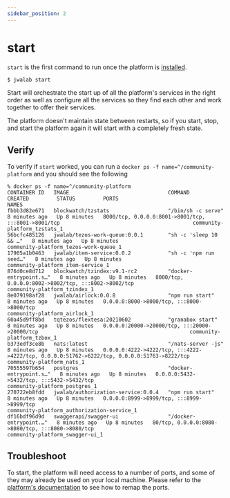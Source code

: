 ```yaml
---
sidebar_position: 2
---
```


# start

`start` is the first command to run once the platform is [installed](/docs/tutorial/getting-started).

```sh
$ jwalab start
```

Start will orchestrate the start up of all the platform's services in the right order as well as configure all the services so they find each other and work together to offer their services.

The platform doesn't maintain state between restarts, so if you start, stop, and start the platform again it will start with a completely fresh state.

## Verify

To verify if `start` worked, you can run a `docker ps -f name=^/community-platform` and you should see the following

```
% docker ps -f name=^/community-platform
CONTAINER ID   IMAGE                                COMMAND                  CREATED         STATUS         PORTS                                                                                         NAMES
fbbb3d82e671   blockwatch/tzstats                   "/bin/sh -c serve"       8 minutes ago   Up 8 minutes   8000/tcp, 0.0.0.0:8001->8001/tcp, :::8001->8001/tcp                                           community-platform_tzstats_1
56bcfc485126   jwalab/tezos-work-queue:0.0.1        "sh -c 'sleep 10 && …"   8 minutes ago   Up 8 minutes                                                                                                 community-platform_tezos-work-queue_1
17905a1b0463   jwalab/item-service:0.0.2            "sh -c 'npm run seed…"   8 minutes ago   Up 8 minutes                                                                                                 community-platform_item-service_1
876d0ce8d712   blockwatch/tzindex:v9.1-rc2          "docker-entrypoint.s…"   8 minutes ago   Up 8 minutes   8000/tcp, 0.0.0.0:8002->8002/tcp, :::8002->8002/tcp                                           community-platform_tzindex_1
8e079198af28   jwalab/airlock:0.0.8                 "npm run start"          8 minutes ago   Up 8 minutes   0.0.0.0:8000->8000/tcp, :::8000->8000/tcp                                                     community-platform_airlock_1
60a45d9ff8bd   tqtezos/flextesa:20210602            "granabox start"         8 minutes ago   Up 8 minutes   0.0.0.0:20000->20000/tcp, :::20000->20000/tcp                                                 community-platform_tzbox_1
b373edf3ce8b   nats:latest                          "/nats-server -js"       8 minutes ago   Up 8 minutes   0.0.0.0:4222->4222/tcp, :::4222->4222/tcp, 0.0.0.0:51762->6222/tcp, 0.0.0.0:51763->8222/tcp   community-platform_nats_1
70555597b654   postgres                             "docker-entrypoint.s…"   8 minutes ago   Up 8 minutes   0.0.0.0:5432->5432/tcp, :::5432->5432/tcp                                                     community-platform_postgres_1
270722eb8fdd   jwalab/authorization-service:0.0.4   "npm run start"          8 minutes ago   Up 8 minutes   0.0.0.0:8999->8999/tcp, :::8999->8999/tcp                                                     community-platform_authorization-service_1
df16bdf96d9d   swaggerapi/swagger-ui                "/docker-entrypoint.…"   8 minutes ago   Up 8 minutes   80/tcp, 0.0.0.0:8080->8080/tcp, :::8080->8080/tcp                                             community-platform_swagger-ui_1
```

## Troubleshoot

To start, the platform will need access to a number of ports, and some of they may already be used on your local machine. Please refer to the [platform's documentation](https://github.com/jwa-lab/community-platform#changing-ports) to see how to remap the ports.